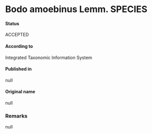Bodo amoebinus Lemm. SPECIES
=======

#### Status
ACCEPTED

#### According to
Integrated Taxonomic Information System

#### Published in
null

#### Original name
null

### Remarks
null